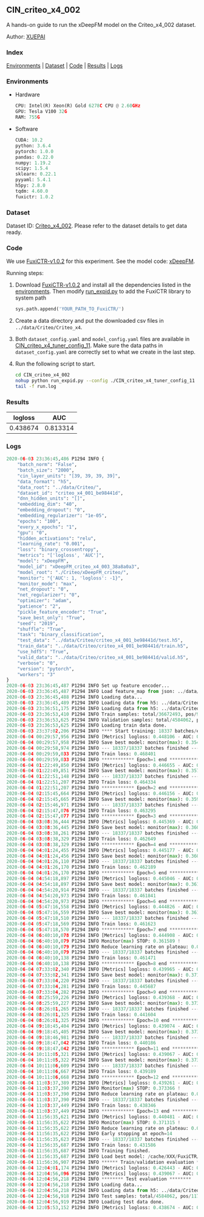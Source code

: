 ## CIN_criteo_x4_002

A hands-on guide to run the xDeepFM model on the Criteo_x4_002 dataset.

Author: [XUEPAI](https://github.com/xue-pai)

### Index
[Environments](#Environments) | [Dataset](#Dataset) | [Code](#Code) | [Results](#Results) | [Logs](#Logs)

### Environments
+ Hardware

  ```python
  CPU: Intel(R) Xeon(R) Gold 6278C CPU @ 2.60GHz
  GPU: Tesla V100 32G
  RAM: 755G

  ```

+ Software

  ```python
  CUDA: 10.2
  python: 3.6.4
  pytorch: 1.0.0
  pandas: 0.22.0
  numpy: 1.19.2
  scipy: 1.5.4
  sklearn: 0.22.1
  pyyaml: 5.4.1
  h5py: 2.8.0
  tqdm: 4.60.0
  fuxictr: 1.0.2
  ```

### Dataset
Dataset ID: [Criteo_x4_002](https://github.com/openbenchmark/BARS/blob/master/ctr_prediction/datasets/Criteo/README.md#Criteo_x4_002). Please refer to the dataset details to get data ready.

### Code

We use [FuxiCTR-v1.0.2](https://github.com/xue-pai/FuxiCTR/tree/v1.0.2) for this experiment. See the model code: [xDeepFM](https://github.com/xue-pai/FuxiCTR/blob/v1.0.2/fuxictr/pytorch/models/xDeepFM.py).

Running steps:

1. Download [FuxiCTR-v1.0.2](https://github.com/xue-pai/FuxiCTR/archive/refs/tags/v1.0.2.zip) and install all the dependencies listed in the [environments](#environments). Then modify [run_expid.py](./run_expid.py#L5) to add the FuxiCTR library to system path
    
    ```python
    sys.path.append('YOUR_PATH_TO_FuxiCTR/')
    ```

2. Create a data directory and put the downloaded csv files in `../data/Criteo/Criteo_x4`.

3. Both `dataset_config.yaml` and `model_config.yaml` files are available in [CIN_criteo_x4_tuner_config_11](./CIN_criteo_x4_tuner_config_11). Make sure the data paths in `dataset_config.yaml` are correctly set to what we create in the last step.

4. Run the following script to start.

    ```bash
    cd CIN_criteo_x4_002
    nohup python run_expid.py --config ./CIN_criteo_x4_tuner_config_11 --expid xDeepFM_criteo_x4_003_444046bd --gpu 0 > run.log &
    tail -f run.log
    ```

### Results

| logloss | AUC  |
|:--------------------:|:--------------------:|
| 0.438674 | 0.813314  |


### Logs
```python
2020-06-03 23:36:45,486 P1294 INFO {
    "batch_norm": "False",
    "batch_size": "2000",
    "cin_layer_units": "[39, 39, 39, 39]",
    "data_format": "h5",
    "data_root": "../data/Criteo/",
    "dataset_id": "criteo_x4_001_be98441d",
    "dnn_hidden_units": "[]",
    "embedding_dim": "40",
    "embedding_dropout": "0",
    "embedding_regularizer": "1e-05",
    "epochs": "100",
    "every_x_epochs": "1",
    "gpu": "0",
    "hidden_activations": "relu",
    "learning_rate": "0.001",
    "loss": "binary_crossentropy",
    "metrics": "['logloss', 'AUC']",
    "model": "xDeepFM",
    "model_id": "xDeepFM_criteo_x4_003_38a8a0a3",
    "model_root": "./Criteo/xDeepFM_criteo/",
    "monitor": "{'AUC': 1, 'logloss': -1}",
    "monitor_mode": "max",
    "net_dropout": "0",
    "net_regularizer": "0",
    "optimizer": "adam",
    "patience": "2",
    "pickle_feature_encoder": "True",
    "save_best_only": "True",
    "seed": "2019",
    "shuffle": "True",
    "task": "binary_classification",
    "test_data": "../data/Criteo/criteo_x4_001_be98441d/test.h5",
    "train_data": "../data/Criteo/criteo_x4_001_be98441d/train.h5",
    "use_hdf5": "True",
    "valid_data": "../data/Criteo/criteo_x4_001_be98441d/valid.h5",
    "verbose": "0",
    "version": "pytorch",
    "workers": "3"
}
2020-06-03 23:36:45,487 P1294 INFO Set up feature encoder...
2020-06-03 23:36:45,487 P1294 INFO Load feature_map from json: ../data/Criteo/criteo_x4_001_be98441d/feature_map.json
2020-06-03 23:36:45,488 P1294 INFO Loading data...
2020-06-03 23:36:45,489 P1294 INFO Loading data from h5: ../data/Criteo/criteo_x4_001_be98441d/train.h5
2020-06-03 23:36:51,175 P1294 INFO Loading data from h5: ../data/Criteo/criteo_x4_001_be98441d/valid.h5
2020-06-03 23:36:53,410 P1294 INFO Train samples: total/36672493, pos/9396350, neg/27276143, ratio/25.62%
2020-06-03 23:36:53,625 P1294 INFO Validation samples: total/4584062, pos/1174544, neg/3409518, ratio/25.62%
2020-06-03 23:36:53,625 P1294 INFO Loading train data done.
2020-06-03 23:37:02,206 P1294 INFO **** Start training: 18337 batches/epoch ****
2020-06-04 00:29:57,956 P1294 INFO [Metrics] logloss: 0.448106 - AUC: 0.802993
2020-06-04 00:29:57,958 P1294 INFO Save best model: monitor(max): 0.354887
2020-06-04 00:29:58,974 P1294 INFO --- 18337/18337 batches finished ---
2020-06-04 00:29:59,033 P1294 INFO Train loss: 0.468401
2020-06-04 00:29:59,033 P1294 INFO ************ Epoch=1 end ************
2020-06-04 01:22:49,850 P1294 INFO [Metrics] logloss: 0.446655 - AUC: 0.804574
2020-06-04 01:22:49,851 P1294 INFO Save best model: monitor(max): 0.357919
2020-06-04 01:22:51,148 P1294 INFO --- 18337/18337 batches finished ---
2020-06-04 01:22:51,207 P1294 INFO Train loss: 0.464334
2020-06-04 01:22:51,207 P1294 INFO ************ Epoch=2 end ************
2020-06-04 02:15:45,664 P1294 INFO [Metrics] logloss: 0.446156 - AUC: 0.805324
2020-06-04 02:15:45,665 P1294 INFO Save best model: monitor(max): 0.359168
2020-06-04 02:15:46,971 P1294 INFO --- 18337/18337 batches finished ---
2020-06-04 02:15:47,076 P1294 INFO Train loss: 0.463295
2020-06-04 02:15:47,077 P1294 INFO ************ Epoch=3 end ************
2020-06-04 03:08:36,444 P1294 INFO [Metrics] logloss: 0.445369 - AUC: 0.805815
2020-06-04 03:08:36,445 P1294 INFO Save best model: monitor(max): 0.360446
2020-06-04 03:08:38,261 P1294 INFO --- 18337/18337 batches finished ---
2020-06-04 03:08:38,329 P1294 INFO Train loss: 0.462649
2020-06-04 03:08:38,329 P1294 INFO ************ Epoch=4 end ************
2020-06-04 04:01:24,455 P1294 INFO [Metrics] logloss: 0.445177 - AUC: 0.806047
2020-06-04 04:01:24,456 P1294 INFO Save best model: monitor(max): 0.360870
2020-06-04 04:01:26,110 P1294 INFO --- 18337/18337 batches finished ---
2020-06-04 04:01:26,170 P1294 INFO Train loss: 0.462189
2020-06-04 04:01:26,170 P1294 INFO ************ Epoch=5 end ************
2020-06-04 04:54:18,897 P1294 INFO [Metrics] logloss: 0.445046 - AUC: 0.806202
2020-06-04 04:54:18,897 P1294 INFO Save best model: monitor(max): 0.361155
2020-06-04 04:54:20,914 P1294 INFO --- 18337/18337 batches finished ---
2020-06-04 04:54:20,973 P1294 INFO Train loss: 0.461841
2020-06-04 04:54:20,973 P1294 INFO ************ Epoch=6 end ************
2020-06-04 05:47:16,558 P1294 INFO [Metrics] logloss: 0.444826 - AUC: 0.806579
2020-06-04 05:47:16,559 P1294 INFO Save best model: monitor(max): 0.361753
2020-06-04 05:47:18,510 P1294 INFO --- 18337/18337 batches finished ---
2020-06-04 05:47:18,569 P1294 INFO Train loss: 0.461623
2020-06-04 05:47:18,570 P1294 INFO ************ Epoch=7 end ************
2020-06-04 06:40:10,078 P1294 INFO [Metrics] logloss: 0.444908 - AUC: 0.806497
2020-06-04 06:40:10,079 P1294 INFO Monitor(max) STOP: 0.361589 !
2020-06-04 06:40:10,079 P1294 INFO Reduce learning rate on plateau: 0.000100
2020-06-04 06:40:10,079 P1294 INFO --- 18337/18337 batches finished ---
2020-06-04 06:40:10,138 P1294 INFO Train loss: 0.461471
2020-06-04 06:40:10,138 P1294 INFO ************ Epoch=8 end ************
2020-06-04 07:33:02,340 P1294 INFO [Metrics] logloss: 0.439965 - AUC: 0.811777
2020-06-04 07:33:02,341 P1294 INFO Save best model: monitor(max): 0.371812
2020-06-04 07:33:04,220 P1294 INFO --- 18337/18337 batches finished ---
2020-06-04 07:33:04,281 P1294 INFO Train loss: 0.445687
2020-06-04 07:33:04,282 P1294 INFO ************ Epoch=9 end ************
2020-06-04 08:25:59,226 P1294 INFO [Metrics] logloss: 0.439368 - AUC: 0.812456
2020-06-04 08:25:59,227 P1294 INFO Save best model: monitor(max): 0.373089
2020-06-04 08:26:01,265 P1294 INFO --- 18337/18337 batches finished ---
2020-06-04 08:26:01,325 P1294 INFO Train loss: 0.441604
2020-06-04 08:26:01,325 P1294 INFO ************ Epoch=10 end ************
2020-06-04 09:18:45,404 P1294 INFO [Metrics] logloss: 0.439074 - AUC: 0.812778
2020-06-04 09:18:45,405 P1294 INFO Save best model: monitor(max): 0.373705
2020-06-04 09:18:46,981 P1294 INFO --- 18337/18337 batches finished ---
2020-06-04 09:18:47,042 P1294 INFO Train loss: 0.440186
2020-06-04 09:18:47,042 P1294 INFO ************ Epoch=11 end ************
2020-06-04 10:11:05,321 P1294 INFO [Metrics] logloss: 0.439067 - AUC: 0.812865
2020-06-04 10:11:05,322 P1294 INFO Save best model: monitor(max): 0.373798
2020-06-04 10:11:06,609 P1294 INFO --- 18337/18337 batches finished ---
2020-06-04 10:11:06,667 P1294 INFO Train loss: 0.439189
2020-06-04 10:11:06,668 P1294 INFO ************ Epoch=12 end ************
2020-06-04 11:03:37,389 P1294 INFO [Metrics] logloss: 0.439261 - AUC: 0.812627
2020-06-04 11:03:37,390 P1294 INFO Monitor(max) STOP: 0.373366 !
2020-06-04 11:03:37,390 P1294 INFO Reduce learning rate on plateau: 0.000010
2020-06-04 11:03:37,390 P1294 INFO --- 18337/18337 batches finished ---
2020-06-04 11:03:37,449 P1294 INFO Train loss: 0.438346
2020-06-04 11:03:37,449 P1294 INFO ************ Epoch=13 end ************
2020-06-04 11:56:35,621 P1294 INFO [Metrics] logloss: 0.440481 - AUC: 0.811797
2020-06-04 11:56:35,622 P1294 INFO Monitor(max) STOP: 0.371315 !
2020-06-04 11:56:35,622 P1294 INFO Reduce learning rate on plateau: 0.000001
2020-06-04 11:56:35,622 P1294 INFO Early stopping at epoch=14
2020-06-04 11:56:35,623 P1294 INFO --- 18337/18337 batches finished ---
2020-06-04 11:56:35,687 P1294 INFO Train loss: 0.431586
2020-06-04 11:56:35,687 P1294 INFO Training finished.
2020-06-04 11:56:35,687 P1294 INFO Load best model: /cache/XXX/FuxiCTR/benchmarks/Criteo/xDeepFM_criteo/criteo_x4_001_be98441d/xDeepFM_criteo_x4_003_38a8a0a3_model.ckpt
2020-06-04 11:56:36,907 P1294 INFO ****** Train/validation evaluation ******
2020-06-04 12:04:01,174 P1294 INFO [Metrics] logloss: 0.426443 - AUC: 0.825969
2020-06-04 12:04:56,096 P1294 INFO [Metrics] logloss: 0.439067 - AUC: 0.812865
2020-06-04 12:04:56,218 P1294 INFO ******** Test evaluation ********
2020-06-04 12:04:56,218 P1294 INFO Loading data...
2020-06-04 12:04:56,218 P1294 INFO Loading data from h5: ../data/Criteo/criteo_x4_001_be98441d/test.h5
2020-06-04 12:04:56,918 P1294 INFO Test samples: total/4584062, pos/1174544, neg/3409518, ratio/25.62%
2020-06-04 12:04:56,919 P1294 INFO Loading test data done.
2020-06-04 12:05:53,152 P1294 INFO [Metrics] logloss: 0.438674 - AUC: 0.813314

```

